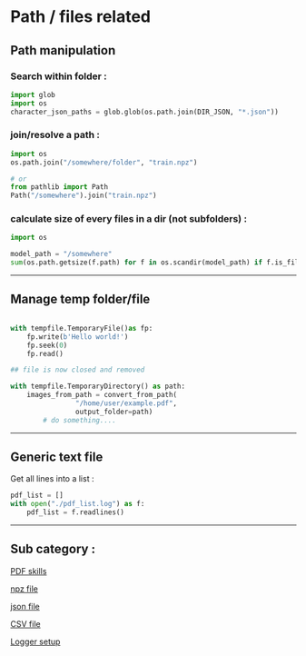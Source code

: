 # Path / files related

## Path manipulation

### Search within folder :

```python
import glob
import os
character_json_paths = glob.glob(os.path.join(DIR_JSON, "*.json"))
```

### join/resolve a path :

```python
import os
os.path.join("/somewhere/folder", "train.npz")

# or
from pathlib import Path
Path("/somewhere").join("train.npz")
```

### calculate size of every files in a dir (not subfolders) :

```python
import os

model_path = "/somewhere"
sum(os.path.getsize(f.path) for f in os.scandir(model_path) if f.is_file())
```

---

## Manage temp folder/file

```python

with tempfile.TemporaryFile()as fp:
    fp.write(b'Hello world!')
    fp.seek(0)
    fp.read()

## file is now closed and removed

with tempfile.TemporaryDirectory() as path:
    images_from_path = convert_from_path(
				"/home/user/example.pdf", 
				output_folder=path)
		# do something....
```

---

## Generic text file

Get all lines into a list :

```python
pdf_list = []
with open("./pdf_list.log") as f:
    pdf_list = f.readlines()
```

---

## Sub category :

[PDF skills](Path%20files%20related%204ba1501b734c4d88a6d3d21eab820d15/PDF%20skills%205aeec149822c4d7c827cf1073f234972.md)

[npz file](Path%20files%20related%204ba1501b734c4d88a6d3d21eab820d15/npz%20file%206ef3ea46fde447bc8e9fa5fec75e6486.md)

[json file](Path%20files%20related%204ba1501b734c4d88a6d3d21eab820d15/json%20file%20a3d18ba875af4ba19aaa5277ba9c78be.md)

[CSV file](Path%20files%20related%204ba1501b734c4d88a6d3d21eab820d15/CSV%20file%20e6500676a9c94f458abd847b626fdf5b.md)

[Logger setup](Path%20files%20related%204ba1501b734c4d88a6d3d21eab820d15/Logger%20setup%20eb5f7fe8152840e0ae3d06af63802eb6.md)